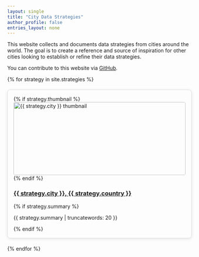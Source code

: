 ```yaml
---
layout: single
title: "City Data Strategies"
author_profile: false
entries_layout: none
---
```

This website collects and documents data strategies from cities around the world. The goal is to create a reference and source of inspiration for other cities looking to establish or refine their data strategies.

You can contribute to this website via [GitHub](https://github.com/datacities/datacities.github.io).

<div style="display: grid; grid-template-columns: repeat(auto-fill, minmax(300px, 1fr)); gap: 20px;">
  {% for strategy in site.strategies %}
    <div style="border: 1px solid #ddd; padding: 16px; border-radius: 8px; box-shadow: 0 2px 8px rgba(0,0,0,0.1);">
      {% if strategy.thumbnail %}
        <a href="{{ site.baseurl }}{{ strategy.url }}">
          <img src="{{ strategy.thumbnail }}" alt="{{ strategy.city }} thumbnail" style="width: 100%; height: 200px; object-fit: cover; border-radius: 4px;">
        </a>
      {% endif %}
      <h3>
        <a href="{{ site.baseurl }}{{ strategy.url }}">{{ strategy.city }}, {{ strategy.country }}</a>
      </h3>
      {% if strategy.summary %}
        <p>{{ strategy.summary | truncatewords: 20 }}</p>
      {% endif %}
    </div>
  {% endfor %}
</div>
